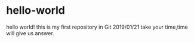 # hello-world
hello world! this is my first repository in Git 2019/01/21
take your time,time will give us answer.
